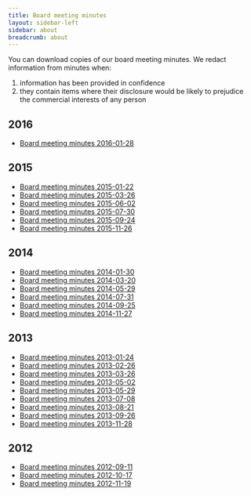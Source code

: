 ```yaml
---
title: Board meeting minutes
layout: sidebar-left
sidebar: about
breadcrumb: about
---
```


You can download copies of our board meeting minutes. We redact information from minutes when:
<ol>
	<li>information has been provided in confidence</li>
	<li>they contain items where their disclosure would be likely to prejudice the commercial interests of any person</li>
</ol>
<h2>2016</h2>
<ul>
	<li><a href="http://suffolklibraries.co.uk/wp-content/uploads/2016/04/board-meeting-minutes-2016-01-28.pdf">Board meeting minutes 2016-01-28</a></li>
</ul>
<h2>2015</h2>
<ul>
	<li><a href="http://suffolklibraries.co.uk/wp-content/uploads/2014/01/Board-meeting-minutes-2015-01-22.pdf">Board meeting minutes 2015-01-22</a></li>
	<li><a href="http://suffolklibraries.co.uk/wp-content/uploads/2014/01/Board-meeting-minutes-2015-03-26.pdf">Board meeting minutes 2015-03-26</a></li>
	<li><a href="http://suffolklibraries.co.uk/wp-content/uploads/2014/01/Board-meeting-minutes-2015-06-02.pdf">Board meeting minutes 2015-06-02</a></li>
	<li><a href="http://suffolklibraries.co.uk/wp-content/uploads/2015/10/Board-meeting-minutes-2015-07-30.pdf">Board meeting minutes 2015-07-30</a></li>
	<li><a href="http://suffolklibraries.co.uk/wp-content/uploads/2015/12/board-meeting-minutes-2015-09-24.pdf">Board meeting minutes 2015-09-24</a></li>
	<li><a href="http://suffolklibraries.co.uk/wp-content/uploads/2014/01/board-meeting-minutes-2015-11-26.pdf">Board meeting minutes 2015-11-26</a></li>
</ul>
<h2>2014</h2>
<ul>
	<li><a href="http://suffolklibraries.co.uk/wp-content/uploads/2014/01/board-meeting-minutes-2014-01-30.pdf">Board meeting minutes 2014-01-30</a></li>
	<li><a href="http://suffolklibraries.co.uk/wp-content/uploads/2014/01/board-meeting-minutes-2014-03-20.pdf">Board meeting minutes 2014-03-20</a></li>
	<li><a href="http://suffolklibraries.co.uk/wp-content/uploads/2014/01/board-meeting-minutes-2014-05-29.pdf">Board meeting minutes 2014-05-29</a></li>
	<li><a href="http://suffolklibraries.co.uk/wp-content/uploads/2014/01/board-meeting-minutes-2014-07-31.pdf">Board meeting minutes 2014-07-31</a></li>
	<li><a href="http://suffolklibraries.co.uk/wp-content/uploads/2014/01/board-meeting-minutes-2014-09-25.pdf">Board meeting minutes 2014-09-25</a></li>
	<li><a href="http://suffolklibraries.co.uk/wp-content/uploads/2014/01/board-meeting-minutes-2014-11-27.pdf">Board meeting minutes 2014-11-27</a></li>
</ul>
<h2>2013</h2>
<ul>
	<li><a href="http://suffolklibraries.co.uk/wp-content/uploads/2014/01/board-meeting-minutes-2013-01-24.pdf">Board meeting minutes 2013-01-24</a></li>
	<li><a href="http://suffolklibraries.co.uk/wp-content/uploads/2014/01/board-meeting-minutes-2013-02-26.pdf">Board meeting minutes 2013-02-26</a></li>
	<li><a href="http://suffolklibraries.co.uk/wp-content/uploads/2014/01/board-meeting-minutes-2013-03-26.pdf">Board meeting minutes 2013-03-26</a></li>
	<li><a href="http://suffolklibraries.co.uk/wp-content/uploads/2014/01/board-meeting-minutes-2013-05-02.pdf">Board meeting minutes 2013-05-02</a></li>
	<li><a href="http://suffolklibraries.co.uk/wp-content/uploads/2014/01/board-meeting-minutes-2013-05-29.pdf">Board meeting minutes 2013-05-29</a></li>
	<li><a href="http://suffolklibraries.co.uk/wp-content/uploads/2014/01/board-meeting-minutes-2013-07-08.pdf">Board meeting minutes 2013-07-08</a></li>
	<li><a href="http://suffolklibraries.co.uk/wp-content/uploads/2014/01/board-meeting-minutes-2013-08-21.pdf">Board meeting minutes 2013-08-21</a></li>
	<li><a href="http://suffolklibraries.co.uk/wp-content/uploads/2014/01/board-meeting-minutes-2013-09-26.pdf">Board meeting minutes 2013-09-26</a></li>
	<li><a href="http://suffolklibraries.co.uk/wp-content/uploads/2014/01/board-meeting-minutes-2013-11-28.pdf">Board meeting minutes 2013-11-28</a></li>
</ul>
<h2>2012</h2>
<ul>
	<li><a href="http://suffolklibraries.co.uk/wp-content/uploads/2014/01/board-meeting-minutes-2012-09-11.pdf">Board meeting minutes 2012-09-11</a></li>
	<li><a href="http://suffolklibraries.co.uk/wp-content/uploads/2014/01/board-meeting-minutes-2012-10-17.pdf">Board meeting minutes 2012-10-17</a></li>
	<li><a href="http://suffolklibraries.co.uk/wp-content/uploads/2014/01/board-meeting-minutes-2012-11-19.pdf">Board meeting minutes 2012-11-19</a></li>
</ul>
